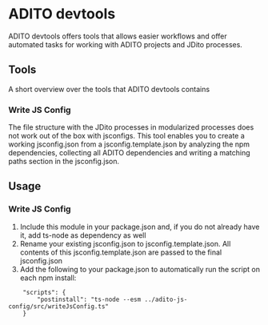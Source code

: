 # ADITO devtools

ADITO devtools offers tools that allows easier workflows and offer automated tasks for working with ADITO projects and JDito processes.

## Tools

A short overview over the tools that ADITO devtools contains

### Write JS Config

The file structure with the JDito processes in modularized processes does not work out of the box with jsconfigs. This tool enables you to create a working jsconfig.json from a jsconfig.template.json by analyzing the npm dependencies, collecting all ADITO dependencies and writing a matching paths section in the jsconfig.json. 

## Usage

### Write JS Config

1. Include this module in your package.json and, if you do not already have it, add ts-node as dependency as well
2. Rename your existing jsconfig.json to jsconfig.template.json. All contents of this jsconfig.template.json are passed to the final jsconfig.json
3. Add the following to your package.json to automatically run the script on each npm install:
```
    "scripts": {
        "postinstall": "ts-node --esm ../adito-js-config/src/writeJsConfig.ts"
    }
```